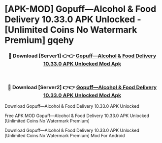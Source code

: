 # [APK-MOD] Gopuff—Alcohol & Food Delivery 10.33.0 APK Unlocked - [Unlimited Coins No Watermark Premium] gqehy



<div align="center">
<h3>🔴 Download [Server1] 👉👉 <a href="https://momento.my/?title=Gopuff—Alcohol_&_Food_Delivery_10.33.0_APK_Unlocked">Gopuff—Alcohol & Food Delivery 10.33.0 APK Unlocked Mod Apk</a></h3><br>

<h3>🔴 Download [Server2] 👉👉 <a href="https://momento.my/?title=Gopuff—Alcohol_&_Food_Delivery_10.33.0_APK_Unlocked">Gopuff—Alcohol & Food Delivery 10.33.0 APK Unlocked Mod Apk</a></h3>
</div>



Download Gopuff—Alcohol & Food Delivery 10.33.0 APK Unlocked 

Free APK MOD Gopuff—Alcohol & Food Delivery 10.33.0 APK Unlocked [Unlimited Coins No Watermark Premium]

Download Gopuff—Alcohol & Food Delivery 10.33.0 APK Unlocked [Unlimited Coins No Watermark Premium] Mod For Android
